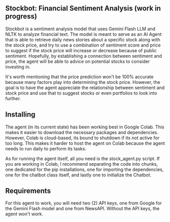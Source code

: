 ## Stockbot: Financial Sentiment Analysis (work in progress)

Stockbot is a sentiment analysis model that uses Gemini Flash LLM and NLTK to analyze financial text.
The model is meant to serve as an AI Agent that is able to retrieve daily news stories about a specific stock
along with the stock price, and try to use a combination of sentiment score and price to suggest if the stock price
will increase or decrease because of public sentiment. Hopefully, by establishing a connection between sentiment and price,
the agent will be able to advice on potential stocks to consider investing in.

It's worth mentioning that the price prediction won't be 100% accurate because many factors play into determining the stock price.
However, the goal is to have the agent appreciate the relationship between sentiment and stock price and use that to suggest stocks or 
even portfolios to look into further.

## Installing

The agent (in its current state) has been working best in Google Colab. This makes it easier to download the necessary packages and dependencies.
However, Colab is cloud-based, its bound to shutdown if its not active for too long. This makes it harder to host the agent on Colab because the agent needs
to run daily to perform its tasks.

As for running the agent itself, all you need is the stock_agent.py script. If you are working in Colab, I recommend separating the code into chunks, one dedicated for the pip installations, one for importing the dependencies, one for the chatbot class itself, and lastly one to initialize the Chatbot.

## Requirements

For this agent to work, you will need two (2) API keys, one from Google for the Gemini Flash model and one from NewsAPI. Without the API keys, the agent won't work.
